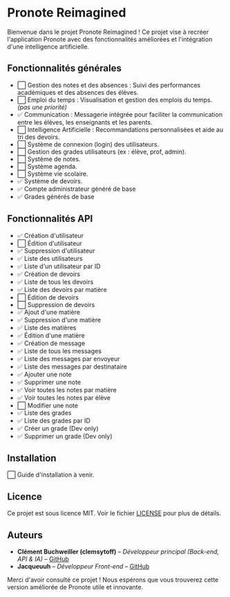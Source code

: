 # Pronote Reimagined

Bienvenue dans le projet Pronote Reimagined ! Ce projet vise à recréer l'application Pronote avec des fonctionnalités améliorées et l'intégration d'une intelligence artificielle.

## Fonctionnalités générales

- ⬜ Gestion des notes et des absences : Suivi des performances académiques et des absences des élèves.
- ⬜ Emploi du temps : Visualisation et gestion des emplois du temps. *(pas une priorité)*
- ✅ Communication : Messagerie intégrée pour faciliter la communication entre les élèves, les enseignants et les parents.
- ⬜ Intelligence Artificielle : Recommandations personnalisées et aide au tri des devoirs.
- ⬜ Système de connexion (login) des utilisateurs.
- ⬜ Gestion des grades utilisateurs (ex : élève, prof, admin).
- ⬜ Système de notes.
- ⬜ Système agenda.
- ⬜ Système vie scolaire.
- ✅ Système de devoirs.
- ✅ Compte administrateur généré de base
- ✅ Grades générés de base

## Fonctionnalités API

- ✅ Création d'utilisateur
- ⬜ Édition d'utilisateur
- ✅ Suppression d'utilisateur
- ✅ Liste des utilisateurs
- ✅ Liste d'un utilisateur par ID
- ✅ Création de devoirs
- ✅ Liste de tous les devoirs
- ✅ Liste des devoirs par matière
- ⬜ Édition de devoirs
- ⬜ Suppression de devoirs
- ✅ Ajout d'une matière
- ✅ Suppression d'une matière
- ✅ Liste des matières
- ✅ Édition d'une matière
- ✅ Création de message
- ✅ Liste de tous les messages
- ✅ Liste des messages par envoyeur
- ✅ Liste des messages par destinataire
- ✅ Ajouter une note
- ✅ Supprimer une note
- ✅ Voir toutes les notes par matière
- ✅ Voir toutes les notes par élève
- ⬜ Modifier une note
- ✅ Liste des grades
- ✅ Liste des grades par ID
- ✅ Créer un grade (Dev only)
- ✅ Supprimer un grade (Dev only)

## Installation

⬜ Guide d'installation à venir.

## Licence

Ce projet est sous licence MIT. Voir le fichier [LICENSE](LICENSE) pour plus de détails.

## Auteurs

- **Clément Buchweiller (clemsytoff)** – *Développeur principal (Back-end, API & IA)* – [GitHub](https://github.com/clemsytoff)
- **Jacqueuuh** – *Développeur Front-end* – [GitHub](https://github.com/Jacqueuuh)


Merci d'avoir consulté ce projet ! Nous espérons que vous trouverez cette version améliorée de Pronote utile et innovante.
